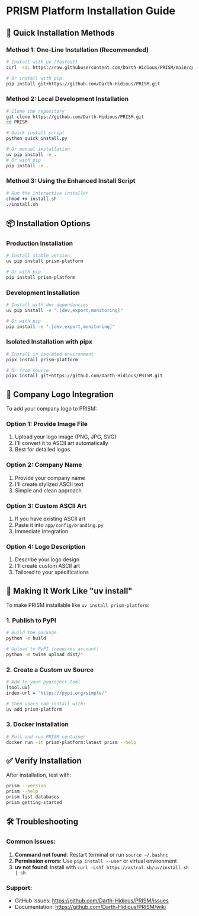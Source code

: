 # PRISM Platform Installation Guide

## 🚀 Quick Installation Methods

### Method 1: One-Line Installation (Recommended)
```bash
# Install with uv (fastest)
curl -sSL https://raw.githubusercontent.com/Darth-Hidious/PRISM/main/quick_install.py | python

# Or install with pip
pip install git+https://github.com/Darth-Hidious/PRISM.git
```

### Method 2: Local Development Installation
```bash
# Clone the repository
git clone https://github.com/Darth-Hidious/PRISM.git
cd PRISM

# Quick install script
python quick_install.py

# Or manual installation
uv pip install -e .
# Or with pip
pip install -e .
```

### Method 3: Using the Enhanced Install Script
```bash
# Run the interactive installer
chmod +x install.sh
./install.sh
```

## 📦 Installation Options

### Production Installation
```bash
# Install stable version
uv pip install prism-platform

# Or with pip
pip install prism-platform
```

### Development Installation
```bash
# Install with dev dependencies
uv pip install -e ".[dev,export,monitoring]"

# Or with pip
pip install -e ".[dev,export,monitoring]"
```

### Isolated Installation with pipx
```bash
# Install in isolated environment
pipx install prism-platform

# Or from source
pipx install git+https://github.com/Darth-Hidious/PRISM.git
```

## 🎨 Company Logo Integration

To add your company logo to PRISM:

### Option 1: Provide Image File
1. Upload your logo image (PNG, JPG, SVG)
2. I'll convert it to ASCII art automatically
3. Best for detailed logos

### Option 2: Company Name
1. Provide your company name
2. I'll create stylized ASCII text
3. Simple and clean approach

### Option 3: Custom ASCII Art
1. If you have existing ASCII art
2. Paste it into `app/config/branding.py`
3. Immediate integration

### Option 4: Logo Description
1. Describe your logo design
2. I'll create custom ASCII art
3. Tailored to your specifications

## 🔧 Making It Work Like "uv install"

To make PRISM installable like `uv install prism-platform`:

### 1. Publish to PyPI
```bash
# Build the package
python -m build

# Upload to PyPI (requires account)
python -m twine upload dist/*
```

### 2. Create a Custom uv Source
```bash
# Add to your pyproject.toml
[tool.uv]
index-url = "https://pypi.org/simple/"

# Then users can install with:
uv add prism-platform
```

### 3. Docker Installation
```bash
# Pull and run PRISM container
docker run -it prism-platform:latest prism --help
```

## ✅ Verify Installation

After installation, test with:
```bash
prism --version
prism --help
prism list-databases
prism getting-started
```

## 🛠 Troubleshooting

### Common Issues:
1. **Command not found**: Restart terminal or run `source ~/.bashrc`
2. **Permission errors**: Use `pip install --user` or virtual environment
3. **uv not found**: Install with `curl -LsSf https://astral.sh/uv/install.sh | sh`

### Support:
- GitHub Issues: https://github.com/Darth-Hidious/PRISM/issues
- Documentation: https://github.com/Darth-Hidious/PRISM/wiki
